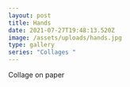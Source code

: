```yaml
---
layout: post
title: Hands
date: 2021-07-27T19:48:13.520Z
image: /assets/uploads/hands.jpg
type: gallery
series: "Collages "
---
```

Collage on paper